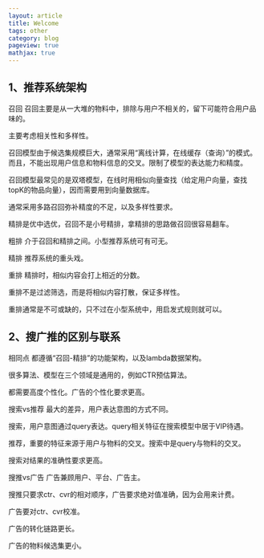 ```yaml
---
layout: article
title: Welcome
tags: other
category: blog
pageview: true
mathjax: true
---
```


## 1、推荐系统架构 
召回
召回主要是从一大堆的物料中，排除与用户不相关的，留下可能符合用户品味的。

主要考虑相关性和多样性。

召回模型由于候选集规模巨大，通常采用“离线计算，在线缓存（查询）”的模式。而且，不能出现用户信息和物料信息的交叉。限制了模型的表达能力和精度。

召回模型最常见的是双塔模型，在线时用相似向量查找（给定用户向量，查找topK的物品向量），因而需要用到向量数据库。

通常采用多路召回弥补精度的不足，以及多样性要求。

精排是优中选优，召回不是小号精排，拿精排的思路做召回很容易翻车。

粗排
介于召回和精排之间。小型推荐系统可有可无。

精排
推荐系统的重头戏。

重排
精排时，相似内容会打上相近的分数。

重排不是过滤筛选，而是将相似内容打散，保证多样性。

重排通常是不可或缺的，只不过在小型系统中，用启发式规则就可以。

## 2、搜广推的区别与联系 
相同点
都遵循“召回-精排”的功能架构，以及lambda数据架构。

很多算法、模型在三个领域是通用的，例如CTR预估算法。

都需要高度个性化。广告的个性化要求更高。

搜索vs推荐
最大的差异，用户表达意图的方式不同。

搜索，用户意图通过query表达。query相关特征在搜索模型中居于VIP待遇。

推荐，重要的特征来源于用户与物料的交叉。搜索中是query与物料的交叉。

搜索对结果的准确性要求更高。

搜推vs广告
广告兼顾用户、平台、广告主。

搜推只要求ctr、cvr的相对顺序，广告要求绝对值准确，因为会用来计费。

广告要对ctr、cvr校准。

广告的转化链路更长。

广告的物料候选集更小。

